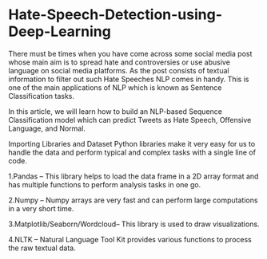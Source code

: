 # Hate-Speech-Detection-using-Deep-Learning
There must be times when you have come across some social media post whose main aim is to spread hate and controversies or use abusive language on social media platforms. As the post consists of textual information to filter out such Hate Speeches NLP comes in handy. This is one of the main applications of NLP which is known as Sentence Classification tasks.

In this article, we will learn how to build an NLP-based Sequence Classification model which can predict Tweets as Hate Speech, Offensive Language, and Normal.

Importing Libraries and Dataset
Python libraries make it very easy for us to handle the data and perform typical and complex tasks with a single line of code.

1.Pandas – This library helps to load the data frame in a 2D array format and has multiple functions to perform analysis tasks in one go.

2.Numpy – Numpy arrays are very fast and can perform large computations in a very short time.

3.Matplotlib/Seaborn/Wordcloud– This library is used to draw visualizations.

4.NLTK – Natural Language Tool Kit provides various functions to process the raw textual data.

